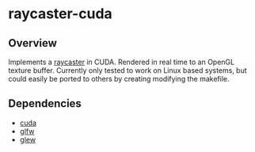 # raycaster-cuda

## Overview

Implements a [raycaster](https://en.wikipedia.org/wiki/Ray_casting) in CUDA. Rendered in real time to an OpenGL texture buffer. Currently only tested to work on Linux based systems, but could easily be ported to others by creating modifying the makefile.

## Dependencies

- [cuda](www.nvidia.com/object/cuda_home_new.html)
- [glfw](https://glfw.rg)
- [glew](glew.sourceforge.net)
